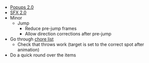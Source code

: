 - [Popups 2.0](/docs/tasks/before_locals_test/popups_2.0.md)
- [SFX 2.0](/docs/tasks/before_locals_test/sfx_2.0.md)
- Minor
  - Jump
    - Reduce pre-jump frames
    - Allow direction corrections after pre-jump
- Go through [chore list](/docs/tasks/chore_tracker.md)
  - Check that throws work (target is set to the correct spot after animation)
- Do a quick round over the items
